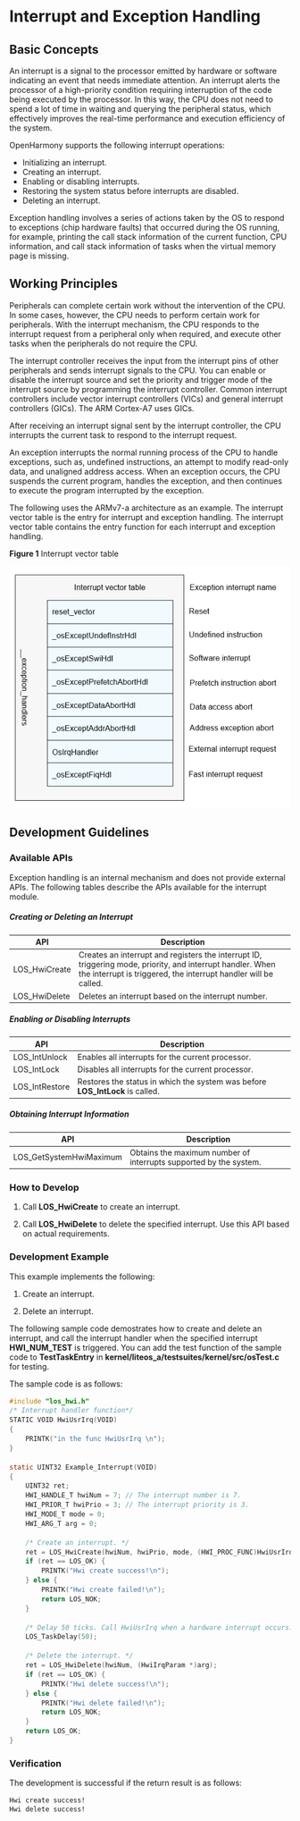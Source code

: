 # Interrupt and Exception Handling


## Basic Concepts

An interrupt is a signal to the processor emitted by hardware or software indicating an event that needs immediate attention. An interrupt alerts the processor of a high-priority condition requiring interruption of the code being executed by the processor. In this way, the CPU does not need to spend a lot of time in waiting and querying the peripheral status, which effectively improves the real-time performance and execution efficiency of the system.

OpenHarmony supports the following interrupt operations:

+ Initializing an interrupt.
+ Creating an interrupt.
+ Enabling or disabling interrupts.
+ Restoring the system status before interrupts are disabled. 
+ Deleting an interrupt.

Exception handling involves a series of actions taken by the OS to respond to exceptions (chip hardware faults) that occurred during the OS running, for example, printing the call stack information of the current function, CPU information, and call stack information of tasks when the virtual memory page is missing.


## Working Principles

Peripherals can complete certain work without the intervention of the CPU. In some cases, however, the CPU needs to perform certain work for peripherals. With the interrupt mechanism, the CPU responds to the interrupt request from a peripheral only when required, and execute other tasks when the peripherals do not require the CPU.

The interrupt controller receives the input from the interrupt pins of other peripherals and sends interrupt signals to the CPU. You can enable or disable the interrupt source and set the priority and trigger mode of the interrupt source by programming the interrupt controller. Common interrupt controllers include vector interrupt controllers (VICs) and general interrupt controllers (GICs). The ARM Cortex-A7 uses GICs.

After receiving an interrupt signal sent by the interrupt controller, the CPU interrupts the current task to respond to the interrupt request.

An exception interrupts the normal running process of the CPU to handle exceptions, such as, undefined instructions, an attempt to modify read-only data, and unaligned address access. When an exception occurs, the CPU suspends the current program, handles the exception, and then continues to execute the program interrupted by the exception.

The following uses the ARMv7-a architecture as an example. The interrupt vector table is the entry for interrupt and exception handling. The interrupt vector table contains the entry function for each interrupt and exception handling.

**Figure 1** Interrupt vector table

![](figures/interrupt-vector-table.png "interrupt-vector-table")


## Development Guidelines


### Available APIs

Exception handling is an internal mechanism and does not provide external APIs. The following tables describe the APIs available for the interrupt module.

##### Creating or Deleting an Interrupt

| API       | Description                                                    |
|------------ | ----------------------------------------------------------- |
| LOS_HwiCreate | Creates an interrupt and registers the interrupt ID, triggering mode, priority, and interrupt handler. When the interrupt is triggered, the interrupt handler will be called.|
| LOS_HwiDelete | Deletes an interrupt based on the interrupt number.                                  |

##### Enabling or Disabling Interrupts

| API        | Description                                   |
| -------------- | ------------------------------------------- |
| LOS_IntUnlock  | Enables all interrupts for the current processor.                 |
| LOS_IntLock    | Disables all interrupts for the current processor.                 |
| LOS_IntRestore | Restores the status in which the system was before **LOS_IntLock** is called.|

##### Obtaining Interrupt Information

| API                 | Description                |
| ----------------------- | ------------------------ |
| LOS_GetSystemHwiMaximum | Obtains the maximum number of interrupts supported by the system.|



### How to Develop

1. Call **LOS_HwiCreate** to create an interrupt.

2. Call **LOS_HwiDelete** to delete the specified interrupt. Use this API based on actual requirements.


### Development Example


This example implements the following:


1. Create an interrupt.

2. Delete an interrupt.

The following sample code demostrates how to create and delete an interrupt, and call the interrupt handler when the specified interrupt **HWI_NUM_TEST** is triggered. You can add the test function of the sample code to **TestTaskEntry** in **kernel/liteos_a/testsuites/kernel/src/osTest.c** for testing. 

The sample code is as follows: 

```c
#include "los_hwi.h"
/* Interrupt handler function*/
STATIC VOID HwiUsrIrq(VOID)
{
    PRINTK("in the func HwiUsrIrq \n");
}

static UINT32 Example_Interrupt(VOID)
{
    UINT32 ret;
    HWI_HANDLE_T hwiNum = 7; // The interrupt number is 7.
    HWI_PRIOR_T hwiPrio = 3; // The interrupt priority is 3.
    HWI_MODE_T mode = 0;
    HWI_ARG_T arg = 0;

    /* Create an interrupt. */
    ret = LOS_HwiCreate(hwiNum, hwiPrio, mode, (HWI_PROC_FUNC)HwiUsrIrq, (HwiIrqParam *)arg);
    if (ret == LOS_OK) {
        PRINTK("Hwi create success!\n");
    } else {
        PRINTK("Hwi create failed!\n");
        return LOS_NOK;
    }

    /* Delay 50 ticks. Call HwiUsrIrq when a hardware interrupt occurs. */
    LOS_TaskDelay(50);

    /* Delete the interrupt. */
    ret = LOS_HwiDelete(hwiNum, (HwiIrqParam *)arg);
    if (ret == LOS_OK) {
        PRINTK("Hwi delete success!\n");
    } else {
        PRINTK("Hwi delete failed!\n");
        return LOS_NOK;
    }
    return LOS_OK;
}
```


### Verification

The development is successful if the return result is as follows:

```
Hwi create success!
Hwi delete success!
```
